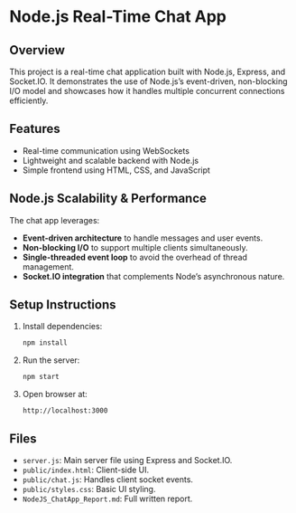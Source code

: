 # Node.js Real-Time Chat App

## Overview

This project is a real-time chat application built with Node.js, Express, and Socket.IO. It demonstrates the use of Node.js’s event-driven, non-blocking I/O model and showcases how it handles multiple concurrent connections efficiently.

## Features

- Real-time communication using WebSockets
- Lightweight and scalable backend with Node.js
- Simple frontend using HTML, CSS, and JavaScript

## Node.js Scalability & Performance

The chat app leverages:
- **Event-driven architecture** to handle messages and user events.
- **Non-blocking I/O** to support multiple clients simultaneously.
- **Single-threaded event loop** to avoid the overhead of thread management.
- **Socket.IO integration** that complements Node’s asynchronous nature.

## Setup Instructions

1. Install dependencies:
   ```bash
   npm install
   ```

2. Run the server:
   ```bash
   npm start
   ```

3. Open browser at:
   ```
   http://localhost:3000
   ```

## Files

- `server.js`: Main server file using Express and Socket.IO.
- `public/index.html`: Client-side UI.
- `public/chat.js`: Handles client socket events.
- `public/styles.css`: Basic UI styling.
- `NodeJS_ChatApp_Report.md`: Full written report.
